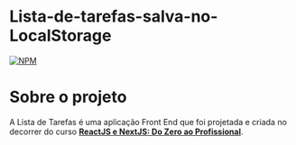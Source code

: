# Lista-de-tarefas-salva-no-LocalStorage
[![NPM](https://img.shields.io/npm/l/react)](https://github.com/Cecilio-Sil/Lista-de-tarefas-salva-no-LocalStorage/blob/main/LICENSE)

# Sobre o projeto
A Lista de Tarefas é uma aplicação Front End que foi projetada e criada no decorrer do curso [**ReactJS e NextJS: Do Zero ao Profissional**](https://www.udemy.com/course/reactjs-do-basico-ao-avancado-aprenda-a-criar-apps-reais/?couponCode=KEEPLEARNINGBR).
